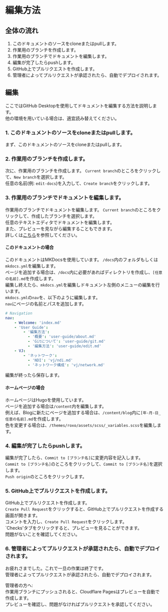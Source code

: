 # 編集方法
## 全体の流れ
1. このドキュメントのソースをcloneまたはpullします。
2. 作業用のブランチを作成します。
3. 作業用のブランチでドキュメントを編集します。
4. 編集が完了したらpushします。
5. GitHub上でプルリクエストを作成します。
6. 管理者によってプルリクエストが承認されたら、自動でデプロイされます。

## 編集
ここではGitHub Desktopを使用してドキュメントを編集する方法を説明します。  
他の環境を用いている場合は、適宜読み替えてください。  
  
### 1. このドキュメントのソースをcloneまたはpullします。
まず、このドキュメントのソースをcloneまたはpullします。  
### 2. 作業用のブランチを作成します。
次に、作業用のブランチを作成します。 
`Current branch`のところをクリックして、`New branch`を選択します。  
任意の名前(例: `edit-docs`)を入力して、`Create branch`をクリックします。  
### 3. 作業用のブランチでドキュメントを編集します。
作業用のブランチでドキュメントを編集します。
`Current branch`のところをクリックして、作成したブランチを選択します。  
任意のテキストエディタでドキュメントを編集します。  
また、プレビューを見ながら編集することもできます。  
詳しくは[こちら](/docs/user-guide/how-to/preview.md)を参照してください。
#### このドキュメントの場合
このドキュメントはMKDocsを使用しています。
`/docs`内のフォルダもしくは`mkdocs.yml`を編集します。  
ページを追加する場合は、`/docs`内に必要があればディレクトリを作成し、`[任意の名前].md`を作成します。  
編集し終えたら、`mkdocs.yml`を編集しドキュメント左側のメニューの編集を行います。  
`mkdocs.yml`の`nav`を、以下のように編集します。  
`nav`にページの名前とパスを追加します。  
```yaml
# Navigation
nav:
    - Welcome: 'index.md'
    - 'User Guide':
        - '編集方法':
          - '概要': 'user-guide/about.md'
          - 'Gitについて': 'user-guide/git.md'
          - '編集方法': 'user-guide/edit.md'
    - VJ:
        - 'ネットワーク': 
          - 'NDI': 'vj/ndi.md'
          - 'ネットワーク構成': 'vj/network.md'
```
編集が終ったら保存します。

#### ホームページの場合
ホームページはHugoを使用しています。  
ページを追加する場合は`/content`内を編集します。   
例えば、Blogに新たにページを追加する場合は、`/content/blog`内に`[年-月-日_任意の名前].md`を作成します。   
色を変更する場合は、`/themes/roxo/assets/scss/_variables.scss`を編集します。    
  
### 4. 編集が完了したらpushします。
編集が完了したら、`Commit to [ブランチ名]`に変更内容を記入します。  
`Commit to [ブランチ名]`のところをクリックして、`Commit to [ブランチ名]`を選択します。  
`Push origin`のところをクリックします。  
### 5. GitHub上でプルリクエストを作成します。
GitHub上でプルリクエストを作成します。  
`Create Pull Request`をクリックすると、GitHub上でプルリクエストを作成する画面が開きます。  
コメントを入力し、`Create Pull Request`をクリックします。  
`Checks'タブをクリックすると、プレビューを見ることができます。  
問題がないことを確認してください。  
### 6. 管理者によってプルリクエストが承認されたら、自動でデプロイされます。
お疲れさまでした。これで一旦の作業は終了です。  
管理者によってプルリクエストが承認されたら、自動でデプロイされます。  
  
管理者の方へ:   
作業用ブランチにプッシュされると、Cloudflare Pagesはプレビューを自動で作成します。  
プレビューを確認し、問題がなければプルリクエストを承認してください。